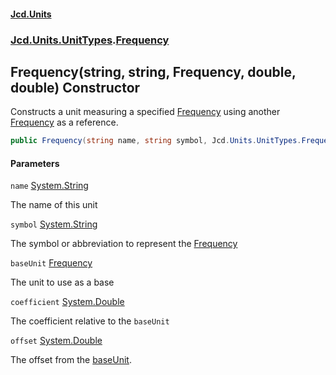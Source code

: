 #### [Jcd.Units](index.md 'index')
### [Jcd.Units.UnitTypes](Jcd.Units.UnitTypes.md 'Jcd.Units.UnitTypes').[Frequency](Jcd.Units.UnitTypes.Frequency.md 'Jcd.Units.UnitTypes.Frequency')

## Frequency(string, string, Frequency, double, double) Constructor

Constructs a unit measuring a specified [Frequency](Jcd.Units.UnitTypes.Frequency.md 'Jcd.Units.UnitTypes.Frequency') using another [Frequency](Jcd.Units.UnitTypes.Frequency.md 'Jcd.Units.UnitTypes.Frequency') as a reference.

```csharp
public Frequency(string name, string symbol, Jcd.Units.UnitTypes.Frequency baseUnit, double coefficient, double offset=0.0);
```
#### Parameters

<a name='Jcd.Units.UnitTypes.Frequency.Frequency(string,string,Jcd.Units.UnitTypes.Frequency,double,double).name'></a>

`name` [System.String](https://docs.microsoft.com/en-us/dotnet/api/System.String 'System.String')

The name of this unit

<a name='Jcd.Units.UnitTypes.Frequency.Frequency(string,string,Jcd.Units.UnitTypes.Frequency,double,double).symbol'></a>

`symbol` [System.String](https://docs.microsoft.com/en-us/dotnet/api/System.String 'System.String')

The symbol or abbreviation to represent the [Frequency](Jcd.Units.UnitTypes.Frequency.md 'Jcd.Units.UnitTypes.Frequency')

<a name='Jcd.Units.UnitTypes.Frequency.Frequency(string,string,Jcd.Units.UnitTypes.Frequency,double,double).baseUnit'></a>

`baseUnit` [Frequency](Jcd.Units.UnitTypes.Frequency.md 'Jcd.Units.UnitTypes.Frequency')

The unit to use as a base

<a name='Jcd.Units.UnitTypes.Frequency.Frequency(string,string,Jcd.Units.UnitTypes.Frequency,double,double).coefficient'></a>

`coefficient` [System.Double](https://docs.microsoft.com/en-us/dotnet/api/System.Double 'System.Double')

The coefficient relative to the `baseUnit`

<a name='Jcd.Units.UnitTypes.Frequency.Frequency(string,string,Jcd.Units.UnitTypes.Frequency,double,double).offset'></a>

`offset` [System.Double](https://docs.microsoft.com/en-us/dotnet/api/System.Double 'System.Double')

The offset from the [baseUnit](Jcd.Units.UnitTypes.Frequency.Frequency(string,string,Jcd.Units.UnitTypes.Frequency,double,double).md#Jcd.Units.UnitTypes.Frequency.Frequency(string,string,Jcd.Units.UnitTypes.Frequency,double,double).baseUnit 'Jcd.Units.UnitTypes.Frequency.Frequency(string, string, Jcd.Units.UnitTypes.Frequency, double, double).baseUnit').